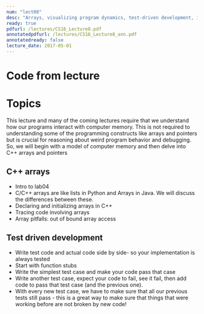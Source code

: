 ```yaml
---
num: "lect08"
desc: "Arrays, visualizing program dynamics, test-driven development, intro to lab04 "
ready: true
pdfurl: /lectures/CS16_Lecture8.pdf
annotatedpdfurl: /lectures/CS16_Lecture8_ann.pdf
annotatedready: false
lecture_date: 2017-05-01 
---
```

# Code from lecture


# Topics
This lecture and many of the coming lectures require that we understand how our programs interact with computer memory. This is not required to understanding some of the programming constructs like arrays and pointers but is crucial for reasoning about weird program behavior and debugging. So, we will begin with a model of computer memory and then delve into C++ arrays and pointers

## C++ arrays
* Intro to lab04
* C/C++ arrays are like lists in Python and Arrays in Java. We will discuss the differences between these.
* Declaring and initializing arrays in C++
* Tracing code involving arrays
* Array pitfalls: out of bound array access


## Test driven development

* Write test code and actual code side by side- so your implementation is always tested
* Start with function stubs
* Write the simplest test case and make your code pass that case
* Write another test case, expect your code to fail, see it fail, then add code to pass that test case (and the previous one).
* With every new test case, we have to make sure that all our previous tests still pass - this is a great way to make sure that things that were working before are not broken by new code!





 









